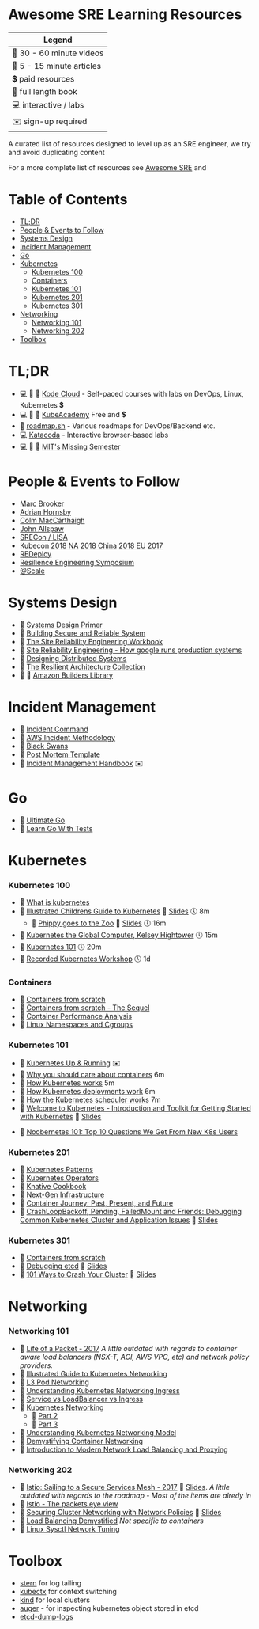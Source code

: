# Awesome SRE Learning Resources
| Legend                   |
| ------------------------ |
| 🎥 30 - 60 minute videos  |
| 📄 5 - 15 minute articles |
| 💲 paid resources         |
| 📖 full length book       |
| 💻 interactive / labs     |
| ✉️ sign-up required       |

A curated list of resources designed to level up as an SRE engineer, we try and avoid duplicating content<br>

For a more complete list of resources see [Awesome SRE](https://github.com/dastergon/awesome-sre) and 

Table of Contents
=================

* [TL;DR](#tldr)
* [People  &amp; Events to Follow](#people---events-to-follow)
* [Systems Design](#systems-design)
* [Incident Management](#incident-management)
* [Go](#go)
* [Kubernetes](#kubernetes)
	* [Kubernetes 100](#kubernetes-100)
	* [Containers](#containers)
	* [Kubernetes 101](#kubernetes-101)
	* [Kubernetes 201](#kubernetes-201)
	* [Kubernetes 301](#kubernetes-301)
* [Networking](#networking)
	* [Networking 101](#networking-101)
	* [Networking 202](#networking-202)
* [Toolbox](#toolbox)

# TL;DR

- 💻 🎥 📄 [Kode Cloud](https://kodekloud.com/) - Self-paced courses with labs on DevOps, Linux, Kubernetes 💲
- 💻 🎥 📄 [KubeAcademy](https://kube.academy/) Free and 💲
- 📄 [roadmap.sh](https://roadmap.sh) - Various roadmaps for DevOps/Backend etc.
- 💻 [Katacoda](https://www.katacoda.com/courses) - Interactive browser-based labs
- 💻 🎥 📄 [MIT's Missing Semester](https://missing.csail.mit.edu/)

# People  & Events to Follow

* [Marc Brooker](http://brooker.co.za/blog/)
* [Adrian Hornsby](https://medium.com/@adhorn)
* [Colm MacCárthaigh](https://twitter.com/colmmacc)
* [John Allspaw](https://twitter.com/allspaw)
* [SRECon / LISA](https://www.youtube.com/c/UsenixOrg)
* Kubecon [2018 NA](https://github.com/cloudyuga/kubecon18-NA) [2018 China](https://github.com/cloudyuga/kubecon18-china) [2018 EU](https://github.com/cloudyuga/kubecon18-eu) [2017](https://github.com/cloudyuga/kubecon17)
* [REDeploy](https://www.youtube.com/channel/UCHbJcI6KfyxflRqdv26b3Qw)
* [Resilience Engineering Symposium](https://www.resilience-engineering-association.org/symposium/)
* [@Scale](https://www.facebook.com/atscaleevents/videos)

# Systems Design

* 📖 [Systems Design Primer](https://github.com/donnemartin/system-design-primer)
* 📖 [Building Secure and Reliable System](https://static.googleusercontent.com/media/landing.google.com/en//sre/static/pdf/Building_Secure_and_Reliable_Systems.pdf)
* 📖 [The Site Reliability Engineering Workbook](https://landing.google.com/sre/workbook/toc/)
* 📖 [Site Reliability Engineering - How google runs production systems](https://landing.google.com/sre/sre-book/toc/index.html)
* 📖 [Designing Distributed Systems](https://azure.microsoft.com/en-us/resources/designing-distributed-systems/en-us/)
* 📄 [The Resilient Architecture Collection](https://medium.com/@adhorn/the-resilient-architecture-collection-80cfce7edef3) 
* 📄 🎥 [Amazon Builders Library](https://aws.amazon.com/builders-library)

# Incident Management

* 🎥 [Incident Command](https://www.youtube.com/watch?v=Zn8-R6Pt9hY&list=PL90QotVRoDrhRnSwLYJDrR-Ptqjh2a4xR&index=51&t=0s)
* 🎥 [AWS Incident Methodology](https://www.facebook.com/atscaleevents/videos/2529106960654058/)
* 🎥 [Black Swans](https://www.youtube.com/watch?v=LSQUO_Yi9oM&list=PL90QotVRoDrhRnSwLYJDrR-Ptqjh2a4xR&index=85&t=0s)
* 📄 [Post Mortem Template](https://medium.com/@adhorn/incident-postmortem-template-7b0e0a04f7a8)
* 📖 [Incident Management Handbook](https://www.atlassian.com/incident-management/handbook)  ✉️

# Go

* 📖 [Ultimate Go](https://github.com/hoanhan101/ultimate-go)
* 📖 [Learn Go With Tests](https://github.com/quii/learn-go-with-tests)

# Kubernetes

### Kubernetes 100

* 📄 [What is kubernetes](https://kubernetes.io/docs/concepts/overview/what-is-kubernetes/)
* 🎥 [Illustrated Childrens Guide to Kubernetes](https://www.youtube.com/watch?v=3I9PkvZ80BQ) 📄 [Slides](https://www.cncf.io/wp-content/uploads/2018/12/The-Illustrated-Childrens-Guide-to-Kubernetes.pdf) 🕔 8m
  * 🎥 [Phippy goes to the Zoo](https://www.youtube.com/watch?v=O1pv70lPlNc) 📄 [Slides](https://www.cncf.io/wp-content/uploads/2018/12/Phippy-Goes-To-The-Zoo.pdf) 🕔 16m
* 🎥 [Kubernetes the Global Computer, Kelsey Hightower](https://www.youtube.com/watch?v=8SvQqZNP6uo) 🕔 15m
* 🎥 [Kubernetes 101](https://www.youtube.com/watch?v=N7gxfroizbA) 🕔 20m
* 🎥 [Recorded Kubernetes Workshop](https://www.youtube.com/playlist?list=PLBAFXs0YjviJwCoxSUkUPhsSxDJzpZbJd) 🕔 1d

### Containers

- 🎥 [Containers from scratch](https://www.youtube.com/watch?v=Utf-A4rODH8)
- 🎥 [Containers from scratch - The Sequel](https://www.youtube.com/watch?v=_TsSmSu57Zo)
- 🎥 [Container Performance Analysis](https://www.youtube.com/watch?v=bK9A5ODIgac)
- 📄 [Linux Namespaces and Cgroups](http://containerz.info)

### Kubernetes 101
* 📖 [Kubernetes Up & Running](https://k8s.vmware.com/kubernetes-up-and-running/) ✉️
* 🎥 [Why you should care about containers](https://www.youtube.com/watch?v=EUitQ8DaZW8) 6m
* 🎥 [How Kubernetes works](https://www.youtube.com/watch?v=daVUONZqn88) 5m
* 🎥 [How Kubernetes deployments work](https://www.youtube.com/watch?v=mNK14yXIZF4) 6m
* 🎥 [How the Kubernetes scheduler works](https://www.youtube.com/watch?v=rDCWxkvPlAw) 7m
* 🎥 [Welcome to Kubernetes - Introduction and Toolkit for Getting Started with Kubernetes](https://www.youtube.com/watch?v=TkCDUFR6xqw)  📄 [Slides](https://schd.ws/hosted_files/kccncna17/44/KubeCon-talk.pp.pdf)
- 🎥 [Noobernetes 101: Top 10 Questions We Get From New K8s Users](https://youtube.com/watch?v=Y7enbKBBDhA)

### Kubernetes 201

- 📖 [Kubernetes Patterns](https://developers.redhat.com/books/kubernetes-patterns)
- 📖 [Kubernetes Operators](https://developers.redhat.com/books/kubernetes-operators)
- 📖 [Knative Cookbook](https://developers.redhat.com/books/knative-cookbook)
- 🎥 [Next-Gen Infrastructure](https://www.youtube.com/watch?v=75DcXGVRxaU)
- 🎥 [Container Journey: Past, Present, and Future](https://www.youtube.com/watch?v=tYgtDb0t908)
- 🎥 [CrashLoopBackoff, Pending, FailedMount and Friends: Debugging Common Kubernetes Cluster and Application Issues](https://www.youtube.com/watch?v=7FOCG5kua1w) 📄 [Slides](https://schd.ws/hosted_files/kccncna17/be/CrashLoopBackoff-Pending-FailedMount-and-Friends-draft.pdf)

### Kubernetes 301

* 🎥 [Containers from scratch](https://www.youtube.com/watch?v=8fi7uSYlOdc)
* 🎥 [Debugging etcd](https://youtube.com/watch?v=NVMZBBQ9hsM) 📄 [Slides](https://schd.ws/hosted_files/kccna18/a5/Kubecon%20Seattle_%20Debugging%20etcd.pdf)
* 🎥 [101 Ways to Crash Your Cluster](https://www.youtube.com/watch?v=xZO9nx6GBu0) 📄 [Slides](https://schd.ws/hosted_files/kccncna17/20/KubeCon%20NA%202017-101%20Ways%20to%20Crash%20Your%20Cluster.pdf)


# Networking

### Networking 101

* 🎥 [Life of a Packet - 2017](https://www.youtube.com/watch?v=0Omvgd7Hg1I)
*A little outdated with regards to container aware load balancers (NSX-T, ACI, AWS VPC, etc) and network policy providers.*
* 📄 [Illustrated Guide to Kubernetes Networking](https://itnext.io/an-illustrated-guide-to-kubernetes-networking-part-1-d1ede3322727)
* 📄 [L3 Pod Networking](https://cloudnativelabs.github.io/post/2017-05-22-kube-pod-networking/)
* 📄 [Understanding Kubernetes Networking Ingress](https://medium.com/google-cloud/understanding-kubernetes-networking-ingress-1bc341c84078)
* 📄 [Service vs LoadBalancer vs Ingress](https://medium.com/google-cloud/kubernetes-nodeport-vs-loadbalancer-vs-ingress-when-should-i-use-what-922f010849e0)
* 📄 [Kubernetes Networking ](https://www.level-up.one/kubernetes-networking-pods-levelup/)
  * 📄 [Part 2](https://www.level-up.one/kubernetes-networking-series-two/)
  * 📄 [Part 3](https://www.level-up.one/kubernetes-networking-3-level-up/)
* 📄 [Understanding Kubernetes Networking Model](https://sookocheff.com/post/kubernetes/understanding-kubernetes-networking-model/)
* 📄 [Demystifying Container Networking](https://blog.mbrt.it/2017-10-01-demystifying-container-networking/)
* 📄 [Introduction to Modern Network Load Balancing and Proxying](https://blog.envoyproxy.io/introduction-to-modern-network-load-balancing-and-proxying-a57f6ff80236)

### Networking 202

* 🎥 [Istio: Sailing to a Secure Services Mesh - 2017](https://www.youtube.com/watch?v=HMofcmTD444) 📄 [ Slides](https://schd.ws/hosted_files/kccncna17/21/KubeCon2017%20-%20Istio%20Security.pdf).
  *A little outdated with regards to the roadmap - Most of the items are alredy in*
* 🎥 [Istio - The packets eye view](https://www.youtube.com/watch?v=zJnYuFsLHfY)
* 🎥 [Securing Cluster Networking with Network Policies](https://www.youtube.com/watch?v=3gGpMmYeEO8) 📄 [Slides](https://schd.ws/hosted_files/kccncna17/46/ahmetb%20KubeCon%202017%20NA%20%E2%80%93%20Network%20Policies.pdf)
* 🎥 [Load Balancing Demystified](https://www.youtube.com/watch?v=91evAYoWWdY)
  *Not specific to containers*
* 📄 [Linux Sysctl Network Tuning](https://github.com/leandromoreira/linux-network-performance-parameters)


# Toolbox
* [stern](https://github.com/wercker/stern) for log tailing
* [kubectx](https://github.com/ahmetb/kubectx) for context switching
* [kind](https://kind.sigs.k8s.io/) for local clusters
* [auger](https://github.com/jpbetz/auger) - for inspecting kubernetes object stored in etcd
* [etcd-dump-logs](https://github.com/etcd-io/etcd/tree/master/tools/etcd-dump-logs)
